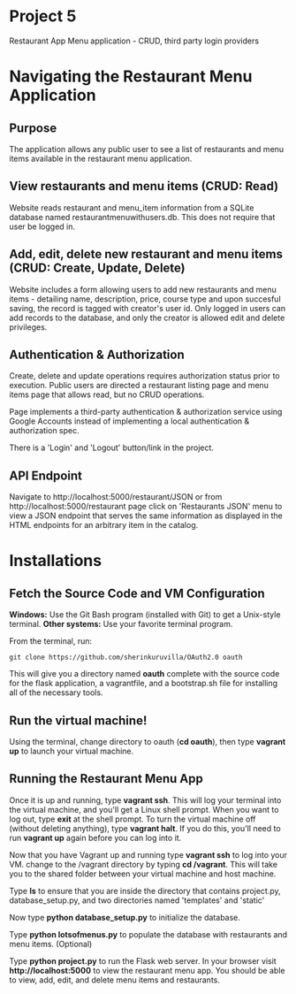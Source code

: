 # Project 5
Restaurant App Menu application - CRUD, third party login providers

# Navigating the Restaurant Menu Application
## Purpose
The application allows any public user to see a list of restaurants and menu items available in the restaurant menu application. 

## View restaurants and menu items (CRUD: Read)
Website reads restaurant and menu_item information from a SQLite database named restaurantmenuwithusers.db. This does not require that user be logged in.

## Add, edit, delete new restaurant and menu items (CRUD: Create, Update, Delete)
Website includes a form allowing users to add new restaurants and menu items - detailing name, description, price, course type and upon succesful saving, the record is tagged with creator's user id. Only logged in users can add records to the database, and only the creator is allowed edit and delete privileges.

## Authentication & Authorization
Create, delete and update operations requires authorization status prior to execution.  Public users are directed a restaurant listing page and menu items page that allows read, but no CRUD operations.

Page implements a third-party authentication & authorization service using Google Accounts instead of implementing a local authentication & authorization spec.

There is a 'Login' and 'Logout' button/link in the project. 

## API Endpoint
Navigate to http://localhost:5000/restaurant/JSON  or from http://localhost:5000/restaurant page click on 'Restaurants JSON' menu to view a JSON endpoint that serves the same information as displayed in the HTML endpoints for an arbitrary item in the catalog.

# Installations
## Fetch the Source Code and VM Configuration

**Windows:** Use the Git Bash program (installed with Git) to get a Unix-style terminal.
**Other systems:** Use your favorite terminal program.

From the terminal, run:

    git clone https://github.com/sherinkuruvilla/OAuth2.0 oauth

This will give you a directory named **oauth** complete with the source code for the flask application, a vagrantfile, and a bootstrap.sh file for installing all of the necessary tools.

## Run the virtual machine!

Using the terminal, change directory to oauth (**cd oauth**), then type **vagrant up** to launch your virtual machine.


## Running the Restaurant Menu App
Once it is up and running, type **vagrant ssh**. This will log your terminal into the virtual machine, and you'll get a Linux shell prompt. When you want to log out, type **exit** at the shell prompt.  To turn the virtual machine off (without deleting anything), type **vagrant halt**. If you do this, you'll need to run **vagrant up** again before you can log into it.


Now that you have Vagrant up and running type **vagrant ssh** to log into your VM.  change to the /vagrant directory by typing **cd /vagrant**. This will take you to the shared folder between your virtual machine and host machine.

Type **ls** to ensure that you are inside the directory that contains project.py, database_setup.py, and two directories named 'templates' and 'static'

Now type **python database_setup.py** to initialize the database.

Type **python lotsofmenus.py** to populate the database with restaurants and menu items. (Optional)

Type **python project.py** to run the Flask web server. In your browser visit **http://localhost:5000** to view the restaurant menu app.  You should be able to view, add, edit, and delete menu items and restaurants.



